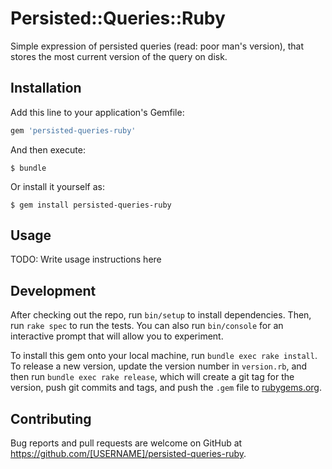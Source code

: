# Persisted::Queries::Ruby

Simple expression of persisted queries (read: poor man's version), that stores the most current version of the query on disk.

## Installation

Add this line to your application's Gemfile:

```ruby
gem 'persisted-queries-ruby'
```

And then execute:

    $ bundle

Or install it yourself as:

    $ gem install persisted-queries-ruby

## Usage

TODO: Write usage instructions here

## Development

After checking out the repo, run `bin/setup` to install dependencies. Then, run `rake spec` to run the tests. You can also run `bin/console` for an interactive prompt that will allow you to experiment.

To install this gem onto your local machine, run `bundle exec rake install`. To release a new version, update the version number in `version.rb`, and then run `bundle exec rake release`, which will create a git tag for the version, push git commits and tags, and push the `.gem` file to [rubygems.org](https://rubygems.org).

## Contributing

Bug reports and pull requests are welcome on GitHub at https://github.com/[USERNAME]/persisted-queries-ruby.
